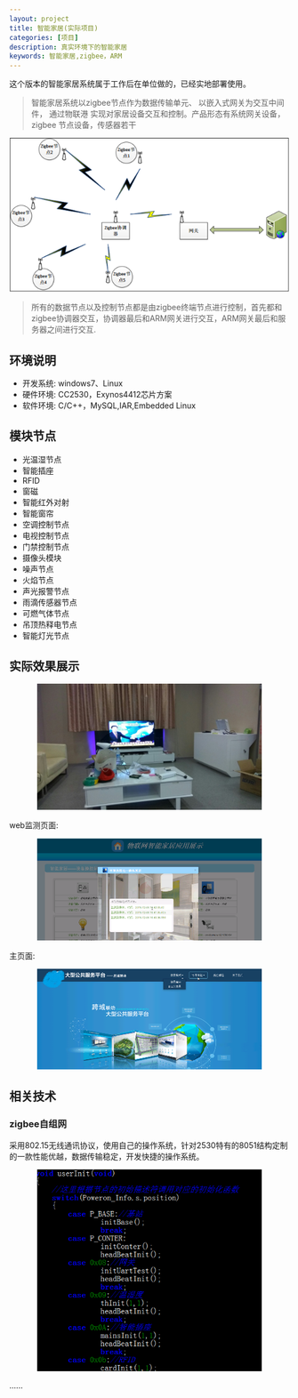 ```yaml
---
layout: project
title: 智能家居(实际项目)
categories: [项目]
description: 真实环境下的智能家居
keywords: 智能家居,zigbee，ARM
---
```


这个版本的智能家居系统属于工作后在单位做的，已经实地部署使用。

>智能家居系统以zigbee节点作为数据传输单元、 以嵌入式网关为交互中间件， 通过物联港
实现对家居设备交互和控制。产品形态有系统网关设备， zigbee 节点设备，传感器若干

![](/res/img/project/smart_home_work.png)

> 所有的数据节点以及控制节点都是由zigbee终端节点进行控制，首先都和zigbee协调器交互，协调器最后和ARM网关进行交互，ARM网关最后和服务器之间进行交互.

## 环境说明

- 开发系统: windows7、Linux
- 硬件环境: CC2530，Exynos4412芯片方案
- 软件环境: C/C++，MySQL,IAR,Embedded Linux

## 模块节点

- 光温湿节点
- 智能插座
- RFID
- 窗磁
- 智能红外对射
- 智能窗帘
- 空调控制节点
- 电视控制节点
- 门禁控制节点
- 摄像头模块
- 噪声节点
- 火焰节点
- 声光报警节点
- 雨滴传感器节点
- 可燃气体节点
- 吊顶热释电节点
- 智能灯光节点

## 实际效果展示

<center>
<img src="/res/img/project/smart_home_work_hose.jpg" width="80%" height="80%" />
</center>

web监测页面:

<center>
<img src="/res/img/project/smart_home_work_server.png" width="80%" height="80%" />
</center>

主页面:
<center>
<img src="/res/img/project/smart_home_work_server2.png" width="80%" height="80%" />
</center>

## 相关技术

### zigbee自组网
采用802.15无线通讯协议，使用自己的操作系统，针对2530特有的8051结构定制的一款性能优越，数据传输稳定，开发快捷的操作系统。

<center>
<img src="/res/img/project/smart-homeWork/zigbee.png" width="80%" height="80%" />
</center>

......

